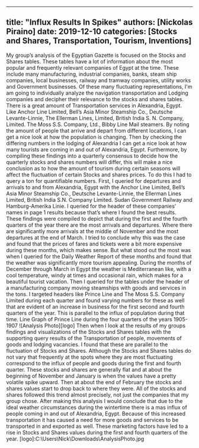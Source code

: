 -----
title: "Influx Results In Spikes"
authors: [Nickolas Piraino]
date: 2019-12-10
categories: [Stocks and Shares, Transportation, Tourism, Inventions]
------
My group’s analysis of the Egyptian Gazette is focused on the Stocks and Shares tables. These tables have a lot of information about the most popular and frequently relevant companies of Egypt at the time. These include many manufacturing, industrial companies, banks, steam ship companies, local businesses, railway and tramway companies, utility works and Government businesses. Of these many fluctuating representations, I'm am going to individually analyze the navigation transportation and Lodging companies and decipher their relevance to the stocks and shares tables. There is a great amount of Transportation services in Alexandria, Egypt. Like Anchor Line Limited, Bell’s Asia Minor Steamship Co., Deutsche Levante-Linnie, The Ellerman Lines, Limited, British India S. N. Company, Limited. The Moss S.S. Company, Ltd., Bibby Line Mail steamers.
By noting the amount of people that arrive and depart from different locations, I can get a nice look at how the population is changing. Then by checking the differing numbers in the lodging of Alexandria I can get a nice look at how many tourists are coming in and out of Alexandria, Egypt. Furthermore, by compiling these findings into a quarterly consensus to decide how the quarterly stocks and shares numbers will differ, this will make a nice conclusion as to how the amount of tourism during certain seasons will affect the fluctuation of certain Stocks and shares prices.
To do this I had to query a ton for quantifiable numbers. First, I queried for departures and arrivals to and from Alexandria, Egypt with the Anchor Line Limited, Bell’s Asia Minor Steamship Co., Deutsche Levante-Linnie, the Ellerman Lines Limited, British India S.N. Company Limited. Sudan Government Railway and Hamburg-Amerika Linie. I queried for the header of these companies’ names in page 1 results because that’s where I found the best results. These findings were compiled to depict that during the first and the fourth quarters of the year there are the most arrivals and departures. Where there are significantly more arrivals at the middle of November and the most departures at the end of March. I tried to conclude why this was the case and found that the prices of fares and tickets were a bit more expensive during these months, which makes sense. But what stood out the most was when I queried for the Daily Weather Report of these months and found that the weather was significantly more tourism appealing. During the months of December through March in Egypt the weather is Mediterranean like, with a cool temperature, windy at times and occasional rain, which makes for a beautiful tourist vacation.
Then I queried for the tables under the header of a manufacturing company moving steamships with goods and services in the tons. I targeted headers like Prince Line and The Moss S.S. Company Limited during each quarter and found varying numbers for these as well that are evident of an increase in business for the first second and fourth quarters of the year. This is parallel to the influx of population during that time.
Line Graph of Prince Line during the four quarters of the years 1905-1907
![Analysis Photo][logo]
Then when I look at the results of my groups findings and visualizations of the Stocks and Shares tables with the supporting query results of the Transportation of people, movements of goods and lodging vacancies. I found that these are parallel to the fluctuation of Stocks and Shares. Although the Stocks and Shares tables do not vary that frequently at the spots where they are most fluctuating correspond to the influx of people and goods during the first and fourth quarter. These stocks and shares are generally flat and at about the beginning of November and January is when the values have a pretty volatile spike upward. Then at about the end of February the stocks and shares values start to drop back to where they were. All of the stocks and shares followed this trend almost precisely, not just the companies that my group chose.
After making this analysis I would conclude that due to the ideal weather circumstances during the wintertime there is a mas influx of people coming in and out of Alexandria, Egypt. Because of this increased transportation it has caused a need for more goods and services to be transported in and exported as well. These marketing factors have led to a rise in Stocks and Shares values during the first and fourth quarters of the year.
[logo]:C:\Users\Nick\Downloads\AnalysisPhoto.jpg

